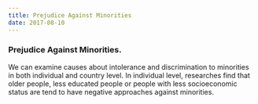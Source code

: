 ```yaml
---
title: Prejudice Against Minorities
date: 2017-08-10
---
```


### Prejudice Against Minorities. 

We can examine causes about intolerance and discrimination to minorities in both individual and country level. In individual level, researches find that older people, less educated people or people with less socioeconomic status are tend to have negative approaches against minorities.